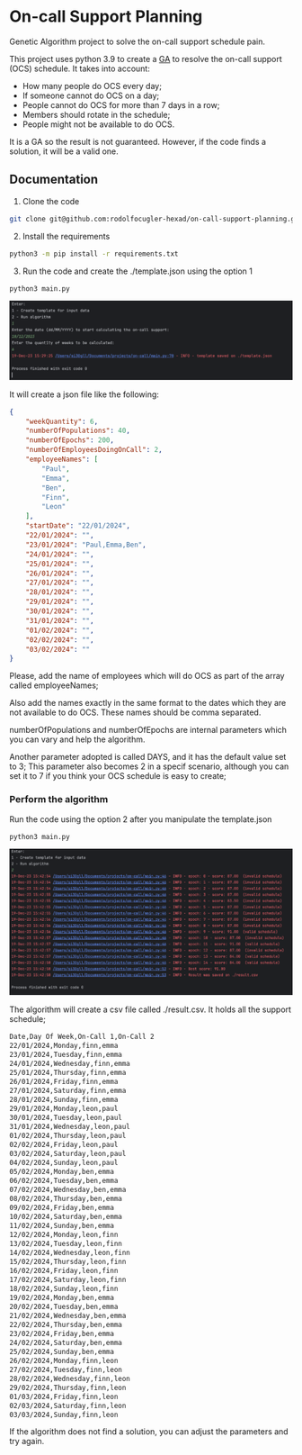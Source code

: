 # On-call Support Planning

Genetic Algorithm project to solve the on-call support schedule pain.

This project uses python 3.9 to create a [GA](https://www.mathworks.com/help/gads/what-is-the-genetic-algorithm.html)
to resolve the on-call support (OCS) schedule. 
It takes into account:

- How many people do OCS every day;
- If someone cannot do OCS on a day;
- People cannot do OCS for more than 7 days in a row;
- Members should rotate in the schedule;
- People might not be available to do OCS.

It is a GA so the result is not guaranteed. However, if the code finds a solution, 
it will be a valid one.

## Documentation

1. Clone the code 
```bash
git clone git@github.com:rodolfocugler-hexad/on-call-support-planning.git
```
2. Install the requirements 
```bash
python3 -m pip install -r requirements.txt
```
3. Run the code and create the ./template.json using the option 1
```bash
python3 main.py
```
![template.png](public%2Ftemplate.png)

It will create a json file like the following:

```json
{
    "weekQuantity": 6,
    "numberOfPopulations": 40,
    "numberOfEpochs": 200,
    "numberOfEmployeesDoingOnCall": 2,
    "employeeNames": [
        "Paul",
        "Emma",
        "Ben",
        "Finn",
        "Leon"
    ],
    "startDate": "22/01/2024",
    "22/01/2024": "",
    "23/01/2024": "Paul,Emma,Ben",
    "24/01/2024": "",
    "25/01/2024": "",
    "26/01/2024": "",
    "27/01/2024": "",
    "28/01/2024": "",
    "29/01/2024": "",
    "30/01/2024": "",
    "31/01/2024": "",
    "01/02/2024": "",
    "02/02/2024": "",
    "03/02/2024": ""
}
```

Please, add the name of employees which will do OCS as part of the array called employeeNames;

Also add the names exactly in the same format to the dates which they are not available to do OCS. 
These names should be comma separated.

numberOfPopulations and numberOfEpochs are internal parameters which you can vary and help the 
algorithm.

Another parameter adopted is called DAYS, and it has the default value set to 3;
This parameter also becomes 2 in a specif scenario, although you can set it to 7
if you think your OCS schedule is easy to create;

### Perform the algorithm

Run the code using the option 2 after you manipulate the template.json
```bash
python3 main.py
```

![run.png](public%2Frun.png)

The algorithm will create a csv file called ./result.csv. It holds all the support schedule;

```CSV
Date,Day Of Week,On-Call 1,On-Call 2
22/01/2024,Monday,finn,emma
23/01/2024,Tuesday,finn,emma
24/01/2024,Wednesday,finn,emma
25/01/2024,Thursday,finn,emma
26/01/2024,Friday,finn,emma
27/01/2024,Saturday,finn,emma
28/01/2024,Sunday,finn,emma
29/01/2024,Monday,leon,paul
30/01/2024,Tuesday,leon,paul
31/01/2024,Wednesday,leon,paul
01/02/2024,Thursday,leon,paul
02/02/2024,Friday,leon,paul
03/02/2024,Saturday,leon,paul
04/02/2024,Sunday,leon,paul
05/02/2024,Monday,ben,emma
06/02/2024,Tuesday,ben,emma
07/02/2024,Wednesday,ben,emma
08/02/2024,Thursday,ben,emma
09/02/2024,Friday,ben,emma
10/02/2024,Saturday,ben,emma
11/02/2024,Sunday,ben,emma
12/02/2024,Monday,leon,finn
13/02/2024,Tuesday,leon,finn
14/02/2024,Wednesday,leon,finn
15/02/2024,Thursday,leon,finn
16/02/2024,Friday,leon,finn
17/02/2024,Saturday,leon,finn
18/02/2024,Sunday,leon,finn
19/02/2024,Monday,ben,emma
20/02/2024,Tuesday,ben,emma
21/02/2024,Wednesday,ben,emma
22/02/2024,Thursday,ben,emma
23/02/2024,Friday,ben,emma
24/02/2024,Saturday,ben,emma
25/02/2024,Sunday,ben,emma
26/02/2024,Monday,finn,leon
27/02/2024,Tuesday,finn,leon
28/02/2024,Wednesday,finn,leon
29/02/2024,Thursday,finn,leon
01/03/2024,Friday,finn,leon
02/03/2024,Saturday,finn,leon
03/03/2024,Sunday,finn,leon
```

If the algorithm does not find a solution, you can adjust the parameters
and try again.